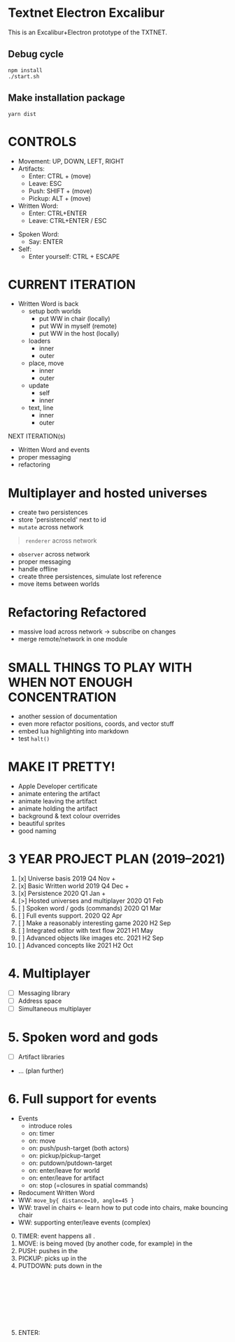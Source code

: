 # Textnet Electron Excalibur

This is an Excalibur+Electron prototype of the TXTNET.

## Debug cycle
    npm install
    ./start.sh

## Make installation package
    yarn dist

# CONTROLS
+ Movement: UP, DOWN, LEFT, RIGHT
+ Artifacts:
    + Enter:  CTRL  + (move)
    + Leave:  ESC 
    + Push:   SHIFT + (move)
    + Pickup: ALT   + (move)
+ Written Word:
    + Enter: CTRL+ENTER 
    + Leave: CTRL+ENTER / ESC
- Spoken Word:
    - Say: ENTER
- Self:
    - Enter yourself: CTRL + ESCAPE

# CURRENT ITERATION
+ Written Word is back
    + setup both worlds
        + put WW in chair (locally)
        + put WW in myself (remote)
        + put WW in the host (locally)
    + loaders
        + inner
        + outer
    + place, move
        + inner
        + outer
    + update
        + self
        + inner
    + text, line
        + inner
        + outer

NEXT ITERATION(s)
- Written Word and events
- proper messaging
- refactoring

# Multiplayer and hosted universes
+ create two persistences
+ store 'persistenceId' next to id
+ `mutate` across network
> `renderer` across network
- `observer` across network
- proper messaging
- handle offline
- create three persistences, simulate lost reference
- move items between worlds

# Refactoring Refactored
- massive load across network -> subscribe on changes
- merge remote/network in one module


# SMALL THINGS TO PLAY WITH WHEN NOT ENOUGH CONCENTRATION
- another session of documentation
- even more refactor positions, coords, and vector stuff
- embed lua highlighting into markdown
- test `halt()`

# MAKE IT PRETTY!
- Apple Developer certificate
- animate entering the artifact
- animate leaving the artifact
- animate holding the artifact
- background & text colour overrides
- beautiful sprites
- good naming



# 3 YEAR PROJECT PLAN (2019–2021)

1.  [x] Universe basis                       2019 Q4 Nov +
2.  [x] Basic Written world                  2019 Q4 Dec +
3.  [x] Persistence                          2020 Q1 Jan +
4.  [>] Hosted universes and multiplayer     2020 Q1 Feb
5.  [ ] Spoken word / gods (commands)        2020 Q1 Mar
6.  [ ] Full events support.                 2020 Q2 Apr
7.  [ ] Make a reasonably interesting game   2020 H2 Sep
8.  [ ] Integrated editor with text flow     2021 H1 May
9.  [ ] Advanced objects like images etc.    2021 H2 Sep
10. [ ] Advanced concepts like <health>      2021 H2 Oct


# 4. Multiplayer

- [ ] Messaging library
- [ ] Address space
- [ ] Simultaneous multiplayer

# 5. Spoken word and gods
- [ ] Artifact libraries
- ... (plan further)

# 6. Full support for events
- Events
    + introduce roles
    + on: timer
    - on: move 
    - on: push/push-target (both actors)
    - on: pickup/pickup-target
    - on: putdown/putdown-target
    - on: enter/leave for world
    - on: enter/leave for artifact
    - on: stop (=closures in spatial commands)
- Redocument Written Word   
- WW: `move_by{ distance=10, angle=45 }`
- WW: travel in chairs <- learn how to put code into chairs, make bouncing chair
- WW: supporting enter/leave events (complex)

0. TIMER:   event happens all <objects>.
1. MOVE:    <object> is being moved (by another code, for example) in the <world>
2. PUSH:    <subject> pushes <object> in the <world>
3. PICKUP:  <subject> picks <object> up in the <world>
4. PUTDOWN: <subject> puts <object> down in the <world>
5. ENTER:   <object> is being entered into the <world> (e.g. by player or by another code)
6. LEAVE:   <object> is removed from the <world>

Which events happen when?
Events only happen if an observer is nearby.
Observer acts as <object>, <subject> or <world>
We have to supply `role` with each event.
Then here are options:
    
    on{ event="push", handler=custom_push } -- default role is <object> always
    on{ event="push", role="object", handler=custom_push }
    function custom_push(artifact, role, direction)
        -- body
    end




----
* https://www.npmjs.com/package/bitboot